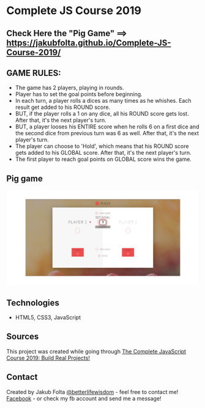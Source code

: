 # Complete JS Course 2019

## Check Here the "Pig Game" ==> https://jakubfolta.github.io/Complete-JS-Course-2019/

## GAME RULES:
- The game has 2 players, playing in rounds.<br>
- Player has to set the goal points before beginning.<br>
- In each turn, a player rolls a dices as many times as he whishes. Each result get added to his ROUND score.<br>
- BUT, if the player rolls a 1 on any dice, all his ROUND score gets lost. After that, it's the next player's turn.<br>
- BUT, a player looses his ENTIRE score when he rolls 6 on a first dice and the second dice from previous turn was 6 as well. After that, it's the next player's turn.<br>
- The player can choose to 'Hold', which means that his ROUND score gets added to his GLOBAL score. After that, it's the next player's turn.<br>
- The first player to reach goal points on GLOBAL score wins the game.

## Pig game
![Pig Game](./JS-InBrowser-PigGame/images/piggame.png)

## Technologies
* HTML5, CSS3, JavaScript

## Sources
This project was created while going through [The Complete JavaScript Course 2019: Build Real Projects!](https://www.udemy.com/the-complete-javascript-course/)

## Contact
Created by Jakub Folta [@betterlifewisdom](https://www.betterlifewisdom.com/) - feel free to contact me!<br/>
[Facebook](https://www.facebook.com/jakub.folta.58) - or check my fb account and send me a message!
